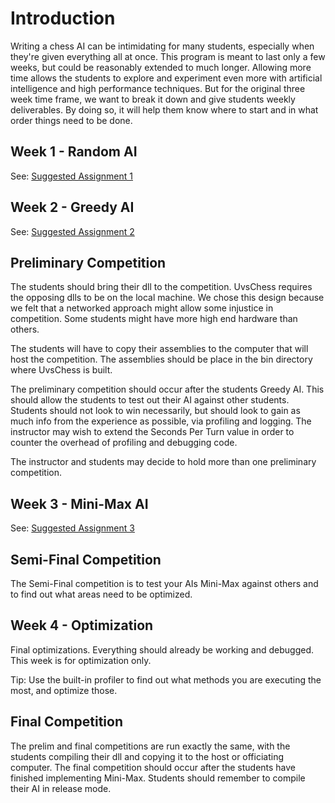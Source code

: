 # Introduction #
Writing a chess AI can be intimidating for many students, especially when they're given everything all at once. This program is meant to last only a few weeks, but could be reasonably extended to much longer. Allowing more time allows the students to explore and experiment even more with artificial intelligence and high performance techniques. But for the original three week time frame, we want to break it down and give students weekly deliverables. By doing so, it will help them know where to start and in what order things need to be done.

## Week 1 - Random AI ##

See: [Suggested Assignment 1](SuggestedAssignment_1_RandomAI.md)

## Week 2 - Greedy AI ##

See: [Suggested Assignment 2](SuggestedAssignment_2_GreedyAI.md)

## Preliminary Competition ##


The students should bring their dll to the competition. UvsChess requires the opposing dlls to be on the local machine. We chose this design because we felt that a networked approach might allow some injustice in competition. Some students might have more high end hardware than others.

The students will have to copy their assemblies to the computer that will host the competition. The assemblies should be place in the bin directory where UvsChess is built.

The preliminary competition should occur after the students Greedy AI. This should allow the students to test out their AI against other students. Students should not look to win necessarily, but should look to gain as much info from the experience as possible, via profiling and logging. The instructor may wish to extend the Seconds Per Turn value in order to counter the overhead of profiling and debugging code.

The instructor and students may decide to hold more than one preliminary competition.

## Week 3 - Mini-Max AI ##

See: [Suggested Assignment 3](SuggestedAssignment_3_MiniMaxAI.md)

## Semi-Final Competition ##

The Semi-Final competition is to test your AIs Mini-Max against others and to find out what areas need to be optimized.

## Week 4 - Optimization ##

Final optimizations. Everything should already be working and debugged. This week is for optimization only.

Tip: Use the built-in profiler to find out what methods you are executing the most, and optimize those.

## Final Competition ##

The prelim and final competitions are run exactly the same, with the students compiling their dll and copying it to the host or officiating computer. The final competition should occur after the students have finished implementing Mini-Max. Students should remember to compile their AI in release mode.